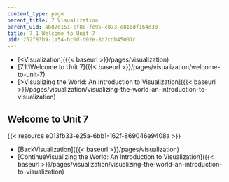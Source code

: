 ```yaml
---
content_type: page
parent_title: 7 Visualization
parent_uid: ab87d151-cf8c-fe95-c873-e816df164d38
title: 7.1 Welcome to Unit 7
uid: 252f83b9-1a54-bc0d-b02e-8b2cdb45007c
---
```


*   [\<Visualization]({{< baseurl >}}/pages/visualization)
*   [7.1.1Welcome to Unit 7]({{< baseurl >}}/pages/visualization/welcome-to-unit-7)
*   [\>Visualizing the World: An Introduction to Visualization]({{< baseurl >}}/pages/visualization/visualizing-the-world-an-introduction-to-visualization)

Welcome to Unit 7
-----------------

{{< resource e013fb33-e25a-6bb1-162f-869046e9408a >}}

*   [BackVisualization]({{< baseurl >}}/pages/visualization)
*   [ContinueVisualizing the World: An Introduction to Visualization]({{< baseurl >}}/pages/visualization/visualizing-the-world-an-introduction-to-visualization)